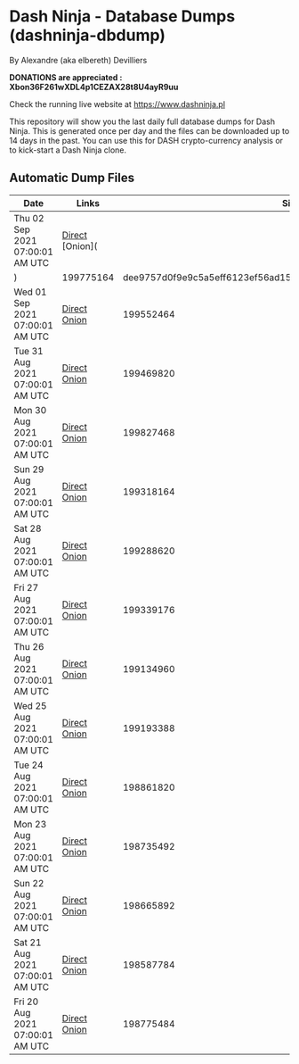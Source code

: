 # Dash Ninja - Database Dumps (dashninja-dbdump)
By Alexandre (aka elbereth) Devilliers

**DONATIONS are appreciated : Xbon36F261wXDL4p1CEZAX28t8U4ayR9uu**

Check the running live website at https://www.dashninja.pl

This repository will show you the last daily full database dumps for Dash Ninja. This is generated once per day and the files can be downloaded up to 14 days in the past.
You can use this for DASH crypto-currency analysis or to kick-start a Dash Ninja clone.


## Automatic Dump Files
| Date | Links | Size | SHA256 |
|--|--|--|--|
| Thu 02 Sep 2021 07:00:01 AM UTC | [Direct](https://oshi.at/gsrVVL) [Onion]() | 199775164 | dee9757d0f9e9c5a5eff6123ef56ad15cbb6f83e1b9084244f4f2049d1a8fbf8 | 
| Wed 01 Sep 2021 07:00:01 AM UTC | [Direct](https://oshi.at/kLJHie) [Onion](http://oshiatwowvdbshka.onion/kLJHie) | 199552464 | c104159133b7076e21100a603d9d39b96a9e7ba4430a2cfb7efd1eb4ce40f381 | 
| Tue 31 Aug 2021 07:00:01 AM UTC | [Direct](https://oshi.at/mwsUQE) [Onion](http://oshiatwowvdbshka.onion/mwsUQE) | 199469820 | 13a54b97a5252df6ba821e8c5eb059b9022f909ae2d9317c09635c36fafb95da | 
| Mon 30 Aug 2021 07:00:01 AM UTC | [Direct](https://oshi.at/gyzsxs) [Onion](http://oshiatwowvdbshka.onion/gyzsxs) | 199827468 | f4e9853639c396c096f5e7ec2b7ca29a451119d768d651a9417c7f10409b70f1 | 
| Sun 29 Aug 2021 07:00:01 AM UTC | [Direct](https://oshi.at/vpadHZ) [Onion](http://oshiatwowvdbshka.onion/vpadHZ) | 199318164 | a5d680899e3c1963775704bc3f3d8f762d362fedebe3116851b9936cbfdd6e20 | 
| Sat 28 Aug 2021 07:00:01 AM UTC | [Direct](https://oshi.at/DvYaTN) [Onion](http://oshiatwowvdbshka.onion/DvYaTN) | 199288620 | 223b2e5840611403bca2aa3ad49b2cee45e3b2b781eb6ba7b190bac5c3719d35 | 
| Fri 27 Aug 2021 07:00:01 AM UTC | [Direct](https://oshi.at/HqNgrF) [Onion](http://oshiatwowvdbshka.onion/HqNgrF) | 199339176 | 4fdd7501b0673c50cc1f467bb772e8d9e74ec5649971768cec0f62015dfc69ad | 
| Thu 26 Aug 2021 07:00:01 AM UTC | [Direct](https://oshi.at/PrGhHo) [Onion](http://oshiatwowvdbshka.onion/PrGhHo) | 199134960 | bd23e7bd97e4ce107de9385e6f7a7507a83a5b66a22a0e8b2a05149f3095cd2c | 
| Wed 25 Aug 2021 07:00:01 AM UTC | [Direct](https://oshi.at/AmPXfd) [Onion](http://oshiatwowvdbshka.onion/AmPXfd) | 199193388 | 9be5e4386c06dea885d4f482d6c48d123c09b1226f2f0d26ae400268a5856b9d | 
| Tue 24 Aug 2021 07:00:01 AM UTC | [Direct](https://oshi.at/ojZJyT) [Onion](http://oshiatwowvdbshka.onion/ojZJyT) | 198861820 | 170ce0a1a1b9f7c7d1b910ea664d79ad561b0ec9b3272d6e59d7231e7bd45d9f | 
| Mon 23 Aug 2021 07:00:01 AM UTC | [Direct](https://oshi.at/FjFoAb) [Onion](http://oshiatwowvdbshka.onion/FjFoAb) | 198735492 | f073ad204ca569a03eb2e3fe0e5463de712f12759b4a348248e88f057095db35 | 
| Sun 22 Aug 2021 07:00:01 AM UTC | [Direct](https://oshi.at/hUNvRg) [Onion](http://oshiatwowvdbshka.onion/hUNvRg) | 198665892 | 9e4d16353894767af41db189a216f5b96a4f3f0cfd1ce198667f2e01041732ae | 
| Sat 21 Aug 2021 07:00:01 AM UTC | [Direct](https://oshi.at/hjcLkh) [Onion](http://oshiatwowvdbshka.onion/hjcLkh) | 198587784 | 3de3eec56751f84786901fb7c6604c080ea59ba496543b86772ef0babbf5d29a | 
| Fri 20 Aug 2021 07:00:01 AM UTC | [Direct](https://oshi.at/qJsGLP) [Onion](http://oshiatwowvdbshka.onion/qJsGLP) | 198775484 | f0c470849012495890f72b3303b88460b29ac3d156542f55da87466f240c3ad9 | 
